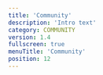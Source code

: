 ```yaml
---
title: 'Community'
description: 'Intro text'
category: COMMUNITY
version: 1.4
fullscreen: true
menuTitle: 'Community'
position: 12
---
```

